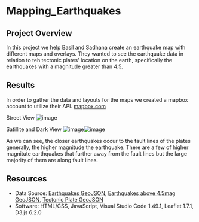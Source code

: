 # Mapping_Earthquakes

## Project Overview 
In this project we help Basil and Sadhana create an earthquake map with different maps and overlays. They wanted to see the earthquake data in relation to teh tectonic plates' location on the earth, specifically the earthquakes with a magnitude greater than 4.5. 

## Results 

In order to gather the data and layouts for the maps we created a mapbox account to utilize their API. 
[mapbox.com](https://www.mapbox.com/)

Street View
![image](https://user-images.githubusercontent.com/92435456/152704090-7ca0a471-104e-417a-ab44-77cddbe0afc3.png)

Satillite and Dark View
![image](https://user-images.githubusercontent.com/92435456/152704112-df053388-1af5-4e43-87cd-3a559e9889e0.png)![image](https://user-images.githubusercontent.com/92435456/152704122-cee7f1db-90bd-48df-8108-b513a0476bdc.png)

As we can see, the closer earthquakes occur to the fault lines of the plates generally, the higher magnitude the earthquake. There are a few of higher magnitute earthquakes that further away from the fault lines but the large majority of them are along fault lines. 
## Resources 

- Data Source: [Earthquakes GeoJSON](https://earthquake.usgs.gov/earthquakes/feed/v1.0/summary/all_week.geojson), [Earthquakes above 4.5mag GeoJSON](https://earthquake.usgs.gov/earthquakes/feed/v1.0/summary/4.5_week.geojson), [Tectonic Plate GeoJSON](https://raw.githubusercontent.com/fraxen/tectonicplates/master/GeoJSON/PB2002_boundaries.json)
- Software: HTML/CSS, JavaScript, Visual Studio Code 1.49.1, Leaflet 1.7.1, D3.js 6.2.0
